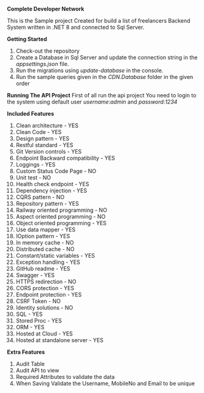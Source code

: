 **Complete Developer Network**

This is the Sample project Created for build a list of freelancers
Backend System written in .NET 8 and connected to Sql Server.

**Getting Started**
1. Check-out the repository
2. Create a Database in Sql Server and update the connection string in the *appsettings.json* file.
3. Run the migrations using *update-database* in the console.
4. Run the sample queries given in the *CDN.Database* folder in the given order

**Running The API Project**
First of all run the api project
You need to login to the system using default user
*username*:*admin* and *password*:*1234*

**Included Features**
1. Clean architecture - YES
2. Clean Code - YES
3. Design pattern - YES
4. Restful standard - YES
5. Git Version controls - YES
6. Endpoint Backward compatibility - YES
7. Loggings - YES
8. Custom Status Code Page - NO
9. Unit test - NO
10. Health check endpoint - YES
11. Dependency injection - YES
12. CQRS pattern - NO
13. Repository pattern - YES
14. Railway oriented programming - NO
15. Aspect oriented programming - NO
16. Object oriented programming - YES
17. Use data mapper - YES
18. IOption pattern - YES
19. In memory cache - NO
20. Distributed cache - NO
21. Constant/static variables - YES
22. Exception handling - YES
23. GitHub readme - YES
24. Swagger - YES
25. HTTPS redirection - NO
26. CORS protection - YES
27. Endpoint protection - YES
28. CSRF Token - NO
29. Identity solutions - NO
30. SQL - YES
31. Stored Proc - YES
32. ORM - YES
33. Hosted at Cloud - YES
34. Hosted at standalone server - YES

**Extra Features**
1. Audit Table
2. Audit API to view
3. Required Attributes to validate the data
4. When Saving Validate the Username, MobileNo and Email to be unique
